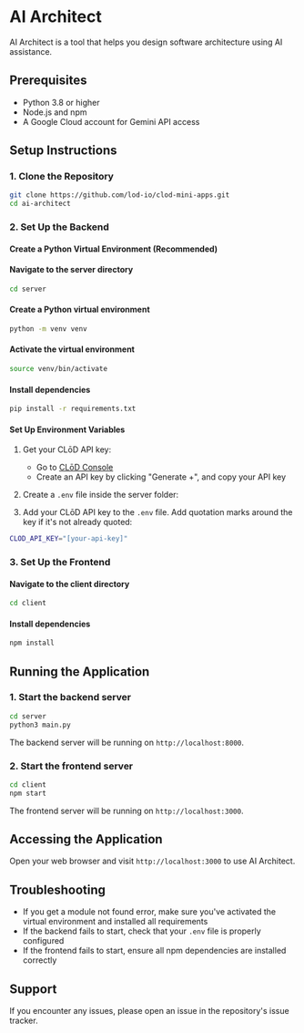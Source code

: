 # AI Architect

AI Architect is a tool that helps you design software architecture using AI assistance.

## Prerequisites

- Python 3.8 or higher
- Node.js and npm
- A Google Cloud account for Gemini API access

## Setup Instructions

### 1. Clone the Repository

```bash
git clone https://github.com/lod-io/clod-mini-apps.git
cd ai-architect
```

### 2. Set Up the Backend

#### Create a Python Virtual Environment (Recommended)

#### Navigate to the server directory

```bash
cd server
```

#### Create a Python virtual environment

```bash
python -m venv venv
```

#### Activate the virtual environment

```bash
source venv/bin/activate
```

#### Install dependencies

```bash
pip install -r requirements.txt
```

#### Set Up Environment Variables

1. Get your CLōD API key:

   - Go to [CLōD Console](https://dashboard.clod.io/api-key)
   - Create an API key by clicking "Generate +", and copy your API key

2. Create a `.env` file inside the server folder:
3. Add your CLōD API key to the `.env` file. Add quotation marks around the key if it's not already quoted:

```bash
CLOD_API_KEY="[your-api-key]"
```

### 3. Set Up the Frontend

#### Navigate to the client directory

```bash
cd client
```

#### Install dependencies

```bash
npm install
```

## Running the Application

### 1. Start the backend server

```bash
cd server
python3 main.py
```

The backend server will be running on `http://localhost:8000`.

### 2. Start the frontend server

```bash
cd client
npm start
```

The frontend server will be running on `http://localhost:3000`.

## Accessing the Application

Open your web browser and visit `http://localhost:3000` to use AI Architect.

## Troubleshooting

- If you get a module not found error, make sure you've activated the virtual environment and installed all requirements
- If the backend fails to start, check that your `.env` file is properly configured
- If the frontend fails to start, ensure all npm dependencies are installed correctly

## Support

If you encounter any issues, please open an issue in the repository's issue tracker.
